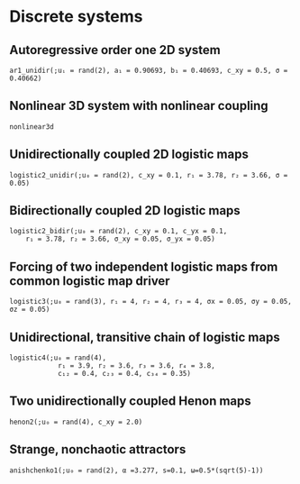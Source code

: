 
# Discrete systems

## Autoregressive order one 2D system

```@docs
ar1_unidir(;uᵢ = rand(2), a₁ = 0.90693, b₁ = 0.40693, c_xy = 0.5, σ = 0.40662)
```

## Nonlinear 3D system with nonlinear coupling

```@docs
nonlinear3d
```

## Unidirectionally coupled 2D logistic maps

```@docs
logistic2_unidir(;u₀ = rand(2), c_xy = 0.1, r₁ = 3.78, r₂ = 3.66, σ = 0.05)
```

## Bidirectionally coupled 2D logistic maps

```@docs
logistic2_bidir(;u₀ = rand(2), c_xy = 0.1, c_yx = 0.1,
    r₁ = 3.78, r₂ = 3.66, σ_xy = 0.05, σ_yx = 0.05)
```

## Forcing of two independent logistic maps from common logistic map driver

```@docs
logistic3(;u₀ = rand(3), r₁ = 4, r₂ = 4, r₃ = 4, σx = 0.05, σy = 0.05, σz = 0.05)
```

## Unidirectional, transitive chain of logistic maps

```@docs
logistic4(;u₀ = rand(4),
            r₁ = 3.9, r₂ = 3.6, r₃ = 3.6, r₄ = 3.8,
            c₁₂ = 0.4, c₂₃ = 0.4, c₃₄ = 0.35)
```

## Two unidirectionally coupled Henon maps

```@docs
henon2(;u₀ = rand(4), c_xy = 2.0)
```

## Strange, nonchaotic attractors

```@docs 
anishchenko1(;u₀ = rand(2), α =3.277, s=0.1, ω=0.5*(sqrt(5)-1))
```